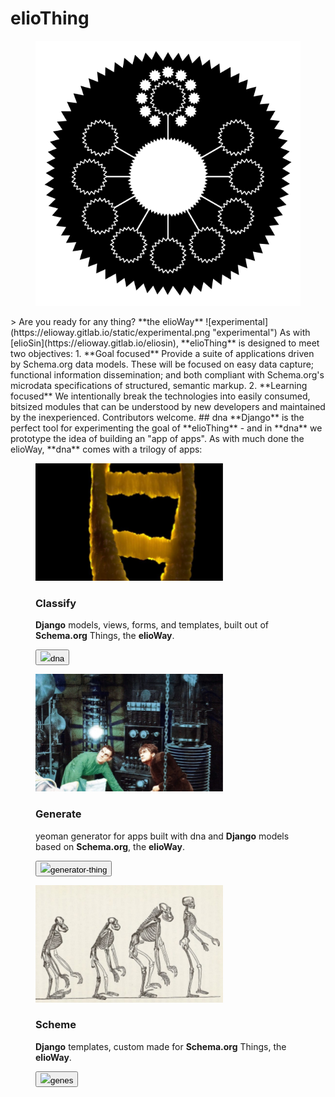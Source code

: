# elioThing
<figure>
  <img src="tile.png" alt="">
</figure>
> Are you ready for any thing? **the elioWay**
![experimental](https://elioway.gitlab.io/static/experimental.png "experimental")
As with [elioSin](https://elioway.gitlab.io/eliosin), **elioThing** is designed to meet two objectives:
1. **Goal focused** Provide a suite of applications driven by Schema.org data models. These will be focused on easy data capture; functional information dissemination; and both compliant with Schema.org's microdata specifications of structured, semantic markup.
2. **Learning focused** We intentionally break the technologies into easily consumed, bitsized modules that can be understood by new developers and maintained by the inexperienced.
Contributors welcome.
## dna
**Django** is the perfect tool for experimenting the goal of **elioThing** - and in **dna** we prototype the idea of building an "app of apps". As with much done the elioWay, **dna** comes with a trilogy of apps:
<section>
  <figure>
  <img src="static/dna.png">
  <h3>Classify</h3>
  <p><strong>Django</strong> models, views, forms, and templates, built out of <strong>Schema.org</strong> Things, the <strong>elioWay</strong>.</p>
  <p><a href="dna"><button><img src="dna/apple-touch-icon.png">dna</button></a></p>
</figure>
  <figure>
  <img src="static/generator-thing.png">
  <h3>Generate</h3>
  <p>yeoman generator for apps built with dna and <strong>Django</strong> models based on <strong>Schema.org</strong>, the <strong>elioWay</strong>.</p>
  <p><a href="generator-thing"><button><img src="generator-thing/apple-touch-icon.png">generator-thing</button></a></p>
</figure>
  <figure>
  <img src="static/genes.png">
  <h3>Scheme</h3>
  <p><strong>Django</strong> templates, custom made for <strong>Schema.org</strong> Things, the <strong>elioWay</strong>.</p>
  <p><a href="genes"><button><img src="genes/apple-touch-icon.png">genes</button></a></p>
</figure>
</section>
